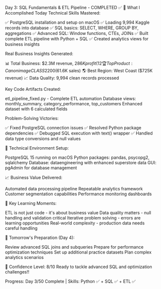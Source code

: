 Day 3: SQL Fundamentals & ETL Pipeline - COMPLETED ✅
🎯 What I Accomplished Today
Technical Skills Mastered:

✅ PostgreSQL installation and setup on macOS
✅ Loading 9,994 Kaggle records into database
✅ SQL basics: SELECT, WHERE, GROUP BY, aggregations
✅ Advanced SQL: Window functions, CTEs, JOINs
✅ Built complete ETL pipeline with Python + SQL
✅ Created analytics views for business insights

Real Business Insights Generated:

📊 Total Business: $2.3M revenue, $286K profit (12% margin)
🏆 Top Product: Canon imageCLASS 2200 ($61.6K sales)
🌎 Best Region: West Coast ($725K revenue)
📈 Data Quality: 9,994 clean records processed

Key Code Artifacts Created:

etl_pipeline_fixed.py - Complete ETL automation
Database views: monthly_summary, category_performance, top_customers
Enhanced dataset with 6 calculated fields

Problem-Solving Victories:

✅ Fixed PostgreSQL connection issues
✅ Resolved Python package dependencies
✅ Debugged SQL execution with text() wrapper
✅ Handled data type conversions and null values

🔧 Technical Environment Setup:

PostgreSQL 15 running on macOS
Python packages: pandas, psycopg2, sqlalchemy
Database: dataengineering with enhanced superstore data
GUI: pgAdmin for database management

📈 Business Value Delivered:

Automated data processing pipeline
Repeatable analytics framework
Customer segmentation capabilities
Performance monitoring dashboards

🧠 Key Learning Moments:

ETL is not just code - it's about business value
Data quality matters - null handling and validation critical
Iterative problem solving - errors are learning opportunities
Real-world complexity - production data needs careful handling

🎯 Tomorrow's Preparation (Day 4):

Review advanced SQL joins and subqueries
Prepare for performance optimization techniques
Set up additional practice datasets
Plan complex analytics scenarios

💪 Confidence Level: 8/10
Ready to tackle advanced SQL and optimization challenges!!

Progress: Day 3/50 Complete | Skills: Python ✅ + SQL ✅ + ETL ✅